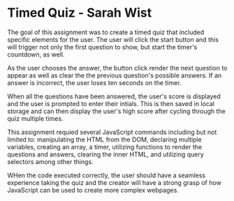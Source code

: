 # Timed Quiz - Sarah Wist

The goal of this assignment was to create a timed quiz that included specific elements for the user.  The user will click the start button and this will trigger not only the first question to show, but start the timer's countdown, as well.  

As the user chooses the answer, the button click render the next question to appear as well as clear the the previous question's possible answers.  If an answer is incorrect, the user loses ten seconds on the timer.

When all the questions have been answered, the user's score is displayed and the user is prompted to enter their intials.  This is then saved in local storage and can then display the user's high score after cycling through the quiz multiple times.

This assignment requied several JavaScript commands including but not limited to: manipulating the HTML from the DOM, declaring multiple variables, creating an array, a timer, utilizing functions to render the questions and answers, clearing the inner HTML, and utilizing query selectors among other things.

WHen the code executed correctly, the user should have a seamless experience taking the quiz and the creator will have a strong grasp of how JavaScript can be used to create more complex webpages.